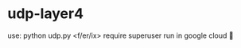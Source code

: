 # udp-layer4
use: python udp.py <target> <host> <time> <f/er/ix>
require superuser 
run in google cloud 🖕
